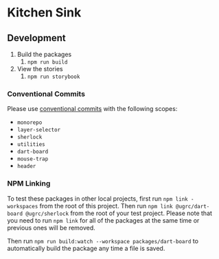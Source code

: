 # Kitchen Sink

## Development

1. Build the packages
   1. `npm run build`
2. View the stories
   1. `npm run storybook`

### Conventional Commits

Please use [conventional commits](https://www.conventionalcommits.org) with the following scopes:

- `monorepo`
- `layer-selector`
- `sherlock`
- `utilities`
- `dart-board`
- `mouse-trap`
- `header`

### NPM Linking

To test these packages in other local projects, first run `npm link -workspaces` from the root of this project. Then run `npm link @ugrc/dart-board @ugrc/sherlock` from the root of your test project. Please note that you need to run `npm link` for all of the packages at the same time or previous ones will be removed.

Then run `npm run build:watch --workspace packages/dart-board` to automatically build the package any time a file is saved.
